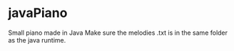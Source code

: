 # javaPiano
Small piano made in Java
Make sure the melodies .txt is in the same folder as the java runtime.
